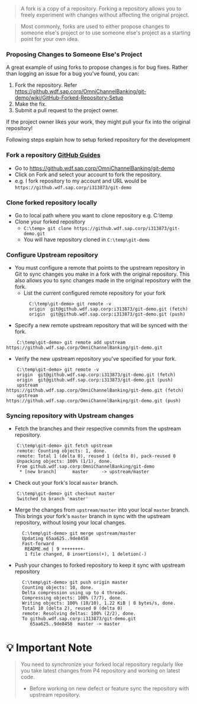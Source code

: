 >A fork is a copy of a repository. Forking a repository allows you to freely experiment with changes without affecting the original project.

>Most commonly, forks are used to either propose changes to someone else's project or to use someone else's project as a starting point for your own idea.

### Proposing Changes to Someone Else's Project
A great example of using forks to propose changes is for bug fixes. Rather than logging an issue for a bug you've found, you can:

1. Fork the repository. Refer https://github.wdf.sap.corp/OmniChannelBanking/git-demo/wiki/GitHub-Forked-Repository-Setup
2. Make the fix.
3. Submit a pull request to the project owner.

If the project owner likes your work, they might pull your fix into the original repository!


Following steps explain how to setup forked repository for the development

### Fork a repository [GitHub Guides](https://help.github.com/articles/fork-a-repo/)
* Go to https://github.wdf.sap.corp/OmniChannelBanking/git-demo
* Click on Fork and select your account to fork the repository.
* e.g. I fork repository to my account and URL would be `https://github.wdf.sap.corp/i313873/git-demo`

### Clone forked repository locally
* Go to local path where you want to clone repository e.g. C:\temp
* Clone your forked repository
    * `C:\temp> git clone https://github.wdf.sap.corp/i313873/git-demo.git`
    * You will have repository cloned in `C:\temp\git-demo`

### Configure Upstream repository
* You must configure a remote that points to the upstream repository in Git to sync changes you make in a fork with the original repository. This also allows you to sync changes made in the original repository with the fork.
    * List the current configured remote repository for your fork 
      ```
        C:\temp\git-demo> git remote -v
        origin  git@github.wdf.sap.corp:i313873/git-demo.git (fetch)
        origin  git@github.wdf.sap.corp:i313873/git-demo.git (push)
      ```
* Specify a new remote upstream repository that will be synced with the fork.
```
    C:\temp\git-demo> git remote add upstream https://github.wdf.sap.corp/OmniChannelBanking/git-demo.git
```
* Verify the new upstream repository you've specified for your fork.
```
    C:\temp\git-demo> git remote -v
    origin  git@github.wdf.sap.corp:i313873/git-demo.git (fetch)
    origin  git@github.wdf.sap.corp:i313873/git-demo.git (push)
    upstream        https://github.wdf.sap.corp/OmniChannelBanking/git-demo.git (fetch)
    upstream        https://github.wdf.sap.corp/OmniChannelBanking/git-demo.git (push)
```

### Syncing repository with Upstream changes

- Fetch the branches and their respective commits from the upstream repository.
```
    C:\temp\git-demo> git fetch upstream
    remote: Counting objects: 1, done.
    remote: Total 1 (delta 0), reused 1 (delta 0), pack-reused 0
    Unpacking objects: 100% (1/1), done.
    From github.wdf.sap.corp:OmniChannelBanking/git-demo
     * [new branch]      master     -> upstream/master
```	
- Check out your fork's local `master` branch.
```
    C:\temp\git-demo> git checkout master
    Switched to branch 'master'
```
- Merge the changes from `upstream/master` into your local `master` branch. This brings your fork's `master` branch in sync with the upstream repository, without losing your local changes.
```
      C:\temp\git-demo> git merge upstream/master
      Updating 65aa625..9de8458
      Fast-forward
       README.md | 9 ++++++++-
       1 file changed, 8 insertions(+), 1 deletion(-)
```
- Push your changes to forked repository to keep it sync with upstream repository
```
      C:\temp\git-demo> git push origin master
      Counting objects: 10, done.
      Delta compression using up to 4 threads.
      Compressing objects: 100% (7/7), done.
      Writing objects: 100% (10/10), 1.22 KiB | 0 bytes/s, done.
      Total 10 (delta 2), reused 0 (delta 0)
      remote: Resolving deltas: 100% (2/2), done.
      To github.wdf.sap.corp:i313873/git-demo.git
         65aa625..9de8458  master -> master
```

# 💡 Important Note
> You need to synchronize your forked local repository regularly like you take latest changes from P4 repository and working on latest code.
>   * Before working on new defect or feature sync the repository with upstream repository.